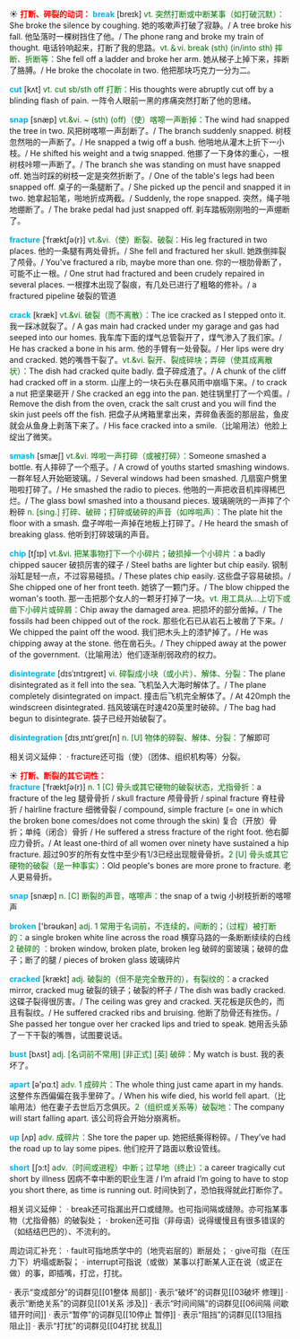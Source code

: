 ☀ <font color="red">**打断、碎裂的动词：**</font>
<font color="sky blue">**break**</font> [breɪk] 
<font color="rgb(227, 108, 9)">vt. 突然打断或中断某事（如打破沉默）：</font>She broke the silence by coughing. 她的咳嗽声打破了寂静。/ A tree broke his fall. 他坠落时一棵树挡住了他。/ The phone rang and broke my train of thought. 电话铃响起来，打断了我的思路。<font color="rgb(227, 108, 9)">vt.＆vi. break (sth) (in/into sth) 摔断、折断等：</font>She fell off a ladder and broke her arm. 她从梯子上掉下来，摔断了胳膊。/ He broke the chocolate in two. 他把那块巧克力一分为二。

<font color="sky blue">**cut**</font> [kʌt] 
<font color="rgb(227, 108, 9)">vt. cut sb/sth off 打断：</font>His thoughts were abruptly cut off by a blinding flash of pain. 一阵令人眼前一黑的疼痛突然打断了他的思绪。
           
<font color="sky blue">**snap**</font> [snæp]
<font color="rgb(227, 108, 9)">vt.&vi. ~ (sth) (off)（使）喀嚓一声断掉：</font>The wind had snapped the tree in two. 风把树喀嚓一声刮断了。/ The branch suddenly snapped. 树枝忽然啪的一声断了。/ He snapped a twig off a bush. 他啪地从灌木上折下一小枝。/ He shifted his weight and a twig snapped. 他挪了一下身体的重心，一根树枝咔嚓一声断了。/ The branch she was standing on must have snapped off. 她当时踩的树枝一定是突然折断了。/ One of the table's legs had been snapped off. 桌子的一条腿断了。/ She picked up the pencil and snapped it in two. 她拿起铅笔，啪地折成两截。/ Suddenly, the rope snapped. 突然，绳子啪地绷断了。/ The brake pedal had just snapped off. 刹车踏板刚刚啪的一声绷断了。
           
<font color="sky blue">**fracture**</font> [ˈfræktʃə(r)]
<font color="rgb(227, 108, 9)">vt.&vi.（使）断裂、破裂：</font>His leg fractured in two places. 他的一条腿有两处骨折。/ She fell and fractured her skull. 她跌倒摔裂了颅骨。/ You've fractured a rib, maybe more than one. 你的一根肋骨断了，可能不止一根。/ One strut had fractured and been crudely repaired in several places. 一根撑木出现了裂痕，有几处已进行了粗略的修补。/ a fractured pipeline 破裂的管道
           
<font color="sky blue">**crack**</font> [kræk]
<font color="rgb(227, 108, 9)">vt.&vi. 破裂（而不离散）：</font>The ice cracked as I stepped onto it. 我一踩冰就裂了。/ A gas main had cracked under my garage and gas had seeped into our homes. 我车库下面的煤气总管裂开了，煤气渗入了我们家。/ He has cracked a bone in his arm. 他的手臂有一处骨裂。/ Her lips were dry and cracked. 她的嘴唇干裂了。<font color="rgb(227, 108, 9)">vt.&vi. 裂开、裂成碎块；弄碎（使其成离散状）：</font>The dish had cracked quite badly. 盘子碎成渣了。/ A chunk of the cliff had cracked off in a storm. 山崖上的一块石头在暴风雨中崩塌下来。/ to crack a nut 把坚果砸开 / She cracked an egg into the pan. 她往锅里打了一个鸡蛋。/ Remove the dish from the oven, crack the salt crust and you will find the skin just peels off the fish. 把盘子从烤箱里拿出来，弄碎鱼表面的那层盐，鱼皮就会从鱼身上剥落下来了。/ His face cracked into a smile.（比喻用法）他脸上绽出了微笑。
           
<font color="sky blue">**smash**</font> [smæʃ]
<font color="rgb(227, 108, 9)">vt.&vi. 哗啦一声打碎（或被打碎）：</font>Someone smashed a bottle. 有人摔碎了一个瓶子。/ A crowd of youths started smashing windows. 一群年轻人开始砸玻璃。/ Several windows had been smashed. 几扇窗户劈里啪啦打碎了。/ He smashed the radio to pieces. 他啪的一声把收音机摔得稀巴烂。/ The glass bowl smashed into a thousand pieces. 玻璃碗咣的一声摔了个粉碎 <font color="rgb(227, 108, 9)">n. [sing.] 打碎、破碎；打碎或破碎的声音（如哗啦声）：</font>The plate hit the floor with a smash. 盘子哗啦一声掉在地板上打碎了。/ He heard the smash of breaking glass. 他听到打碎玻璃的声音。
                      
<font color="sky blue">**chip**</font> [tʃɪp]
<font color="rgb(227, 108, 9)">vt.&vi. 把某事物打下一个小碎片；破损掉一个小碎片：</font>a badly chipped saucer 破损厉害的碟子 / Steel baths are lighter but chip easily. 钢制浴缸是轻一点，不过容易碰损。/ These plates chip easily. 这些盘子容易破损。/ She chipped one of her front teeth. 她锛了一颗门牙。/ The blow chipped the woman's tooth. 那一击把那个女人的一颗牙打掉了一块。<font color="rgb(227, 108, 9)">vt. 用工具从…上切下或凿下小碎片或碎屑：</font>Chip away the damaged area. 把损坏的部分凿掉。/ The fossils had been chipped out of the rock. 那些化石已从岩石上被凿了下来。/ We chipped the paint off the wood. 我们把木头上的漆铲掉了。/ He was chipping away at the stone. 他在凿石头。/ They chipped away at the power of the government.（比喻用法）他们逐渐削弱政府的权力。

<font color="sky blue">**disintegrate**</font> [dɪsˈɪntɪgreɪt]
<font color="rgb(227, 108, 9)">vi. 碎裂成小块（或小片）、解体、分裂：</font>The plane disintegrated as it fell into the sea. 飞机坠入大海时解体了。/ The plane completely disintegrated on impact. 撞击后飞机完全解体了。/ At 420mph the windscreen disintegrated. 挡风玻璃在时速420英里时破碎。/ The bag had begun to disintegrate. 袋子已经开始破裂了。
           
<font color="sky blue">**disintegration**</font> [dɪsˌɪntɪˈgreɪʃn]
<font color="rgb(227, 108, 9)">n. [U] 物体的碎裂、解体、分裂：</font>了解即可
           
相关词义延伸：
· fracture还可指（使）（团体、组织机构等）分裂。

☀ <font color="red">**打断、断裂的其它词性：**</font>           
<font color="sky blue">**fracture**</font> [ˈfræktʃə(r)]
<font color="rgb(227, 108, 9)">n. 1 [C] 骨头或其它硬物的破裂状态，尤指骨折：</font>a fracture of the leg 腿骨骨折 / skull fracture 颅骨骨折 / spinal fracture 脊柱骨折 / hairline fracture 细微骨裂 / compound, simple fracture (= one in which the broken bone comes/does not come through the skin) 复合（开放）骨折；单纯（闭合）骨折 / He suffered a stress fracture of the right foot. 他右脚应力骨折。/ At least one-third of all women over ninety have sustained a hip fracture. 超过90岁的所有女性中至少有1/3已经出现髋骨骨折。<font color="rgb(227, 108, 9)">2 [U] 骨头或其它硬物的破裂（是一种事实）：</font>Old people's bones are more prone to fracture. 老人更易骨折。
           
<font color="sky blue">**snap**</font> [snæp]
<font color="rgb(227, 108, 9)">n. [C] 断裂的声音，喀嚓声：</font>the snap of a twig 小树枝折断的喀嚓声

<font color="sky blue">**broken**</font> ['brəʊkən] 
<font color="rgb(227, 108, 9)">adj. 1 常用于名词前，不连续的，间断的；（过程）被打断的：</font>a single broken white line across the road 横穿马路的一条断断续续的白线 <font color="rgb(227, 108, 9)">2 破碎的 ：</font>broken window, broken plate, broken leg 破碎的窗玻璃；破碎的盘子；断了的腿 / pieces of broken glass 玻璃碎片
           
<font color="sky blue">**cracked**</font> [krækt]
<font color="rgb(227, 108, 9)">adj. 破裂的（但不是完全散开的），有裂纹的：</font>a cracked mirror, cracked mug 破裂的镜子；破裂的杯子 / The dish was badly cracked. 这碟子裂得很厉害。/ The ceiling was grey and cracked. 天花板是灰色的，而且有裂纹。/ He suffered cracked ribs and bruising. 他断了肋骨还有挫伤。/ She passed her tongue over her cracked lips and tried to speak. 她用舌头舔了一下干裂的嘴唇，试图要说话。
           
<font color="sky blue">**bust**</font> [bʌst]
<font color="rgb(227, 108, 9)">adj. [名词前不常用] [非正式] [英] 破碎：</font>My watch is bust. 我的表坏了。
           
<font color="sky blue">**apart**</font> [ə'pɑːt]
<font color="rgb(227, 108, 9)">adv. 1 成碎片：</font>The whole thing just came apart in my hands. 这整件东西偏偏在我手里碎了。/ When his wife died, his world fell apart.（比喻用法）他在妻子去世后万念俱灰。<font color="rgb(227, 108, 9)">2（组织或关系等）破裂地：</font>The company will start falling apart. 该公司将会开始分崩离析。

<font color="sky blue">**up**</font> [ʌp]
<font color="rgb(227, 108, 9)">adv. 成碎片：</font>She tore the paper up. 她把纸撕得粉碎。/ They’ve had the road up to lay some pipes. 他们挖开了路面以敷设管线。

<font color="sky blue">**short**</font> [ʃɔ:t] 
<font color="rgb(227, 108, 9)">adv.（时间或进程）中断；过早地（终止）：</font>a career tragically cut short by illness 因病不幸中断的职业生涯 / I’m afraid I’m going to have to stop you short there, as time is running out. 时间快到了，恐怕我得就此打断你了。

相关词义延伸：
· break还可指漏出开口或缝隙。也可指间隔或缝隙。亦可指某事物（尤指骨骼）的破裂处；
· broken还可指（非母语）说得缓慢且有很多错误的（如结结巴巴的）、不流利的。

周边词汇补充：
· fault可指地质学中的（地壳岩层的）断层处；
· give可指（在压力下）坍塌或断裂；
· interrupt可指说（或做）某事以打断某人正在说（或正在做）的事，即插嘴，打岔，打扰。

· 表示“变成部分”的词群见[[01整体 局部]]
· 表示“破坏”的词群见[[03破坏 修理]]
· 表示“断绝关系”的词群见[[01关系 涉及]]
· 表示“时间间隔”的词群见[[06间隔 间歇 错开时间]]
· 表示“暂停”的词群见[[10停止 暂停]]
· 表示“阻挡”的词群见[[13阻挡 阻止]]
· 表示“打扰”的词群见[[04打扰 扰乱]]
